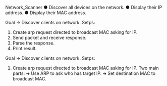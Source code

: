 Network_Scanner
● Discover all devices on the network.
● Display their IP address.
● Display their MAC address.


Goal → Discover clients on network. Setps:
1. Create arp request directed to broadcast MAC asking for IP.
2. Send packet and receive response.
3. Parse the response.
4. Print result.

Goal → Discover clients on network.
Setps:
1. Create arp request directed to broadcast MAC asking for IP.
Two main parts:
➔ Use ARP to ask who has target IP.
➔ Set destination MAC to broadcast MAC.